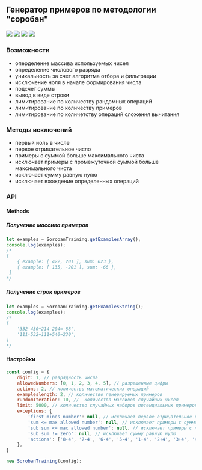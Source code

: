 ## Генератор примеров по методологии "соробан"

![](https://img.shields.io/github/stars/web-west/generate-soroban-training.svg) ![](https://img.shields.io/github/forks/web-west/generate-soroban-training.svg) ![](https://img.shields.io/github/tag/web-west/generate-soroban-training.svg) ![](https://img.shields.io/github/issues/web-west/generate-soroban-training.svg)

### Возможности

- оперделение массива используемых чисел
- определение числового разряда
- уникальность за счет алгоритма отбора и фильтрации
- исключение ноля в начале формирования числа
- подсчет суммы
- вывод в виде строки
- лимитирование по количеству рандомных операций
- лимитирование по количеству примеров
- лимитирование по количетству операций сложения вычитания

### Методы исключений

- первый ноль в числе
- первое отрицательное число
- примеры с суммой больше максимального чиста
- исключает примеры с промежуточной суммой больше максимального чиста
- исключает сумму равную нулю
- исключает вхождение определенных операций

### API
#### Methods

##### Получение массива примеров
```javascript
let examples = SorobanTraining.getExamplesArray();
console.log(examples);
/*
[
	{ example: [ 422, 201 ], sum: 623 },
	{ example: [ 135, -201 ], sum: -66 },
 ]
*/
```

##### Получение строк примеров
```javascript
let examples = SorobanTraining.getExamplesString();
console.log(examples);
/*
[ 
	'332-430+214-204=-88',
	'111-532+111+540=230',
]
*/
```

#### Настройки

```javascript
const config = {
	digit: 1, // разрядность числа
    allowedNumbers: [0, 1, 2, 3, 4, 5], // разрешенные цифры
    actions: 2, // количество математических операций
    exampleslength: 2, // количество генерируемых примеров
	rundomIteration: 10, //  количество массивов случайных чисел
	limit: 5000, // количество случайных наборов потенциальных примеров
	exceptions: {
        'first mines number': null, // исключает первое отрицательное число
        'sum <= max allowed number': null, // исключает примеры с суммой больше максимального чиста, если `null` то максимальное число массива `allowedNumbers`
        'sub sum <= max allowed number': null, // исключает примеры с промежуточной суммой больше максимального чиста, если `null` то максимальное число массива `allowedNumbers`
        'sub sum != zero': null, // исключает сумму равную нулю
        'actions': ['8-4', '7-4', '6-4', '5-4', '1+4', '2+4', '3+4', '4+4'] // исключает вхождение определенных операций
    },
}

new SorobanTraining(config);
```
